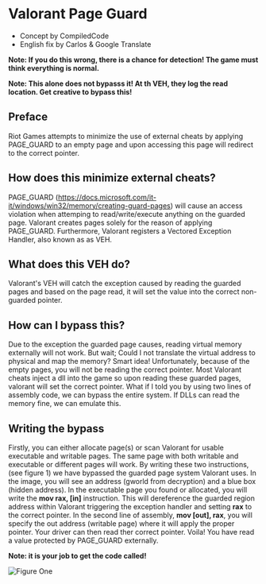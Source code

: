 # Valorant Page Guard
- Concept by CompiledCode
- English fix by Carlos & Google Translate

**Note: If you do this wrong, there is a chance for detection! The game must think everything is normal.**

**Note: This alone does not bypasss it! At th VEH, they log the read location.  Get creative to bypass this!**

## Preface 
Riot Games attempts to minimize the use of external cheats by applying PAGE_GUARD to an empty page and upon accessing this page will redirect to the correct pointer.

## How does this minimize external cheats?
PAGE_GUARD (https://docs.microsoft.com/it-it/windows/win32/memory/creating-guard-pages) will cause an access violation when attemping to read/write/execute anything on the guarded page.  Valorant creates pages solely for the reason of applying PAGE_GUARD.  Furthermore, Valorant registers a Vectored Exception Handler, also known as as VEH.

## What does this VEH do?
Valorant's VEH will catch the exception caused by reading the guarded pages and based on the page read, it will set the value into the correct non-guarded pointer.

## How can I bypass this?
Due to the exception the guarded page causes, reading virtual memory externally will not work.  But wait; Could I not translate the virtual address to physical and map the memory?  Smart idea!  Unfortunately, because of the empty pages, you will not be reading the correct pointer.  Most Valorant cheats inject a dll into the game so upon reading these guarded pages, valorant will set the correct pointer.  What if I told you by using two lines of assembly code, we can bypass the entire system.  If DLLs can read the memory fine, we can emulate this.

## Writing the bypass
Firstly, you can either allocate page(s) or scan Valorant for usable executable and writable pages.  The same page with both writable and executable or different pages will work.  By writing these two instructions, (see figure 1) we have bypassed the guarded page system Valorant uses.  In the image, you will see an address (gworld from decryption) and a blue box (hidden address).  In the executable page you found or allocated, you will write the **mov rax, [in]** instruction.  This will dereference the guarded region address within Valorant triggering the exception handler and setting **rax** to the correct pointer.  In the second line of assembly, **mov [out], rax**, you will specify the out address (writable page) where it will apply the proper pointer.  Your driver can then read ther correct pointer.  Voila! You have read a value protected by PAGE_GUARD externally.

**Note: it is your job to get the code called!**

![Figure One](https://i.imgur.com/fQjG8Bn.png)
